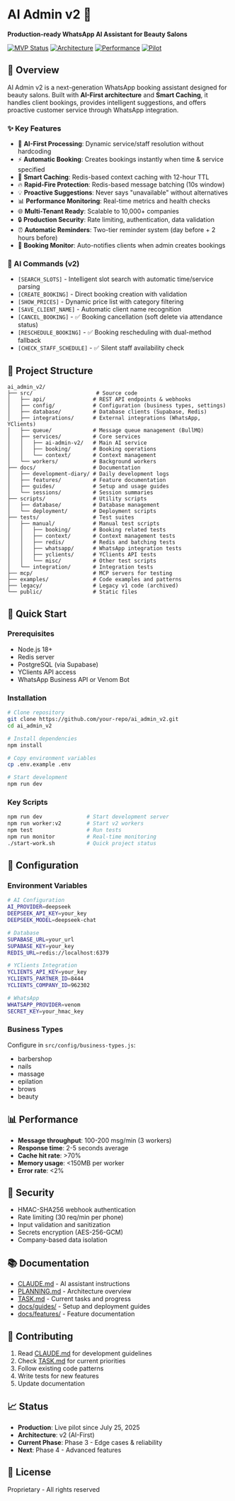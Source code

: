# AI Admin v2 🤖

**Production-ready WhatsApp AI Assistant for Beauty Salons**

[![MVP Status](https://img.shields.io/badge/MVP-Production%20Ready-green)](https://github.com/your-repo/ai_admin_v2)
[![Architecture](https://img.shields.io/badge/Architecture-AI--First-blue)](https://github.com/your-repo/ai_admin_v2)
[![Performance](https://img.shields.io/badge/Performance-Optimized-brightgreen)](https://github.com/your-repo/ai_admin_v2)
[![Pilot](https://img.shields.io/badge/Pilot-Live%20Since%2025.07.2025-success)](https://github.com/your-repo/ai_admin_v2)

## 🎯 Overview

AI Admin v2 is a next-generation WhatsApp booking assistant designed for beauty salons. Built with **AI-First architecture** and **Smart Caching**, it handles client bookings, provides intelligent suggestions, and offers proactive customer service through WhatsApp integration.

### ✨ Key Features

- 🤖 **AI-First Processing**: Dynamic service/staff resolution without hardcoding
- ⚡ **Automatic Booking**: Creates bookings instantly when time & service specified
- 🚀 **Smart Caching**: Redis-based context caching with 12-hour TTL
- 🔥 **Rapid-Fire Protection**: Redis-based message batching (10s window)
- 💡 **Proactive Suggestions**: Never says "unavailable" without alternatives
- 📊 **Performance Monitoring**: Real-time metrics and health checks
- 🌐 **Multi-Tenant Ready**: Scalable to 10,000+ companies
- 🔒 **Production Security**: Rate limiting, authentication, data validation
- ⏰ **Automatic Reminders**: Two-tier reminder system (day before + 2 hours before)
- 🔔 **Booking Monitor**: Auto-notifies clients when admin creates bookings

### 🎯 AI Commands (v2)

- `[SEARCH_SLOTS]` - Intelligent slot search with automatic time/service parsing
- `[CREATE_BOOKING]` - Direct booking creation with validation
- `[SHOW_PRICES]` - Dynamic price list with category filtering
- `[SAVE_CLIENT_NAME]` - Automatic client name recognition
- `[CANCEL_BOOKING]` - ✅ Booking cancellation (soft delete via attendance status)
- `[RESCHEDULE_BOOKING]` - ✅ Booking rescheduling with dual-method fallback
- `[CHECK_STAFF_SCHEDULE]` - ✅ Silent staff availability check

## 📁 Project Structure

```
ai_admin_v2/
├── src/                    # Source code
│   ├── api/               # REST API endpoints & webhooks
│   ├── config/            # Configuration (business types, settings)
│   ├── database/          # Database clients (Supabase, Redis)
│   ├── integrations/      # External integrations (WhatsApp, YClients)
│   ├── queue/             # Message queue management (BullMQ)
│   ├── services/          # Core services
│   │   ├── ai-admin-v2/   # Main AI service
│   │   ├── booking/       # Booking operations
│   │   └── context/       # Context management
│   └── workers/           # Background workers
├── docs/                  # Documentation
│   ├── development-diary/ # Daily development logs
│   ├── features/          # Feature documentation
│   ├── guides/            # Setup and usage guides
│   └── sessions/          # Session summaries
├── scripts/               # Utility scripts
│   ├── database/          # Database management
│   └── deployment/        # Deployment scripts
├── tests/                 # Test suites
│   ├── manual/            # Manual test scripts
│   │   ├── booking/       # Booking related tests
│   │   ├── context/       # Context management tests
│   │   ├── redis/         # Redis and batching tests
│   │   ├── whatsapp/      # WhatsApp integration tests
│   │   ├── yclients/      # YClients API tests
│   │   └── misc/          # Other test scripts
│   └── integration/       # Integration tests
├── mcp/                   # MCP servers for testing
├── examples/              # Code examples and patterns
├── legacy/                # Legacy v1 code (archived)
└── public/                # Static files
```

## 🚀 Quick Start

### Prerequisites

- Node.js 18+
- Redis server
- PostgreSQL (via Supabase)
- YClients API access
- WhatsApp Business API or Venom Bot

### Installation

```bash
# Clone repository
git clone https://github.com/your-repo/ai_admin_v2.git
cd ai_admin_v2

# Install dependencies
npm install

# Copy environment variables
cp .env.example .env

# Start development
npm run dev
```

### Key Scripts

```bash
npm run dev              # Start development server
npm run worker:v2        # Start v2 workers
npm test                 # Run tests
npm run monitor          # Real-time monitoring
./start-work.sh          # Quick project status
```

## 🔧 Configuration

### Environment Variables

```bash
# AI Configuration
AI_PROVIDER=deepseek
DEEPSEEK_API_KEY=your_key
DEEPSEEK_MODEL=deepseek-chat

# Database
SUPABASE_URL=your_url
SUPABASE_KEY=your_key
REDIS_URL=redis://localhost:6379

# YClients Integration
YCLIENTS_API_KEY=your_key
YCLIENTS_PARTNER_ID=8444
YCLIENTS_COMPANY_ID=962302

# WhatsApp
WHATSAPP_PROVIDER=venom
SECRET_KEY=your_hmac_key
```

### Business Types

Configure in `src/config/business-types.js`:
- barbershop
- nails
- massage
- epilation
- brows
- beauty

## 📊 Performance

- **Message throughput**: 100-200 msg/min (3 workers)
- **Response time**: 2-5 seconds average
- **Cache hit rate**: >70%
- **Memory usage**: <150MB per worker
- **Error rate**: <2%

## 🔐 Security

- HMAC-SHA256 webhook authentication
- Rate limiting (30 req/min per phone)
- Input validation and sanitization
- Secrets encryption (AES-256-GCM)
- Company-based data isolation

## 📚 Documentation

- [CLAUDE.md](CLAUDE.md) - AI assistant instructions
- [PLANNING.md](PLANNING.md) - Architecture overview
- [TASK.md](TASK.md) - Current tasks and progress
- [docs/guides/](docs/guides/) - Setup and deployment guides
- [docs/features/](docs/features/) - Feature documentation

## 🤝 Contributing

1. Read [CLAUDE.md](CLAUDE.md) for development guidelines
2. Check [TASK.md](TASK.md) for current priorities
3. Follow existing code patterns
4. Write tests for new features
5. Update documentation

## 📈 Status

- **Production**: Live pilot since July 25, 2025
- **Architecture**: v2 (AI-First)
- **Current Phase**: Phase 3 - Edge cases & reliability
- **Next**: Phase 4 - Advanced features

## 📜 License

Proprietary - All rights reserved